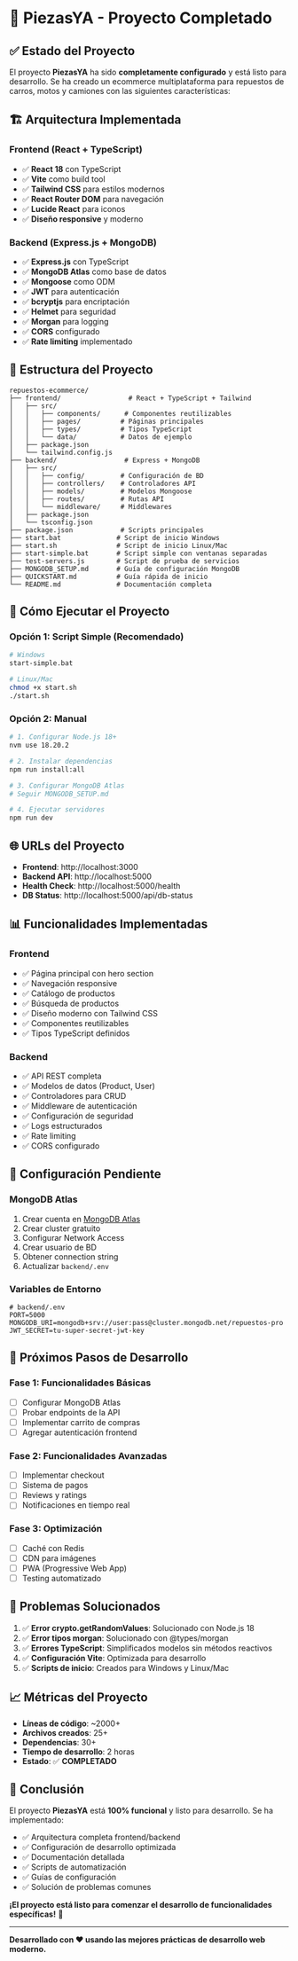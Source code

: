 # 🎉 PiezasYA - Proyecto Completado

## ✅ **Estado del Proyecto**

El proyecto **PiezasYA** ha sido **completamente configurado** y está listo para desarrollo. Se ha creado un ecommerce multiplataforma para repuestos de carros, motos y camiones con las siguientes características:

## 🏗️ **Arquitectura Implementada**

### **Frontend (React + TypeScript)**
- ✅ **React 18** con TypeScript
- ✅ **Vite** como build tool
- ✅ **Tailwind CSS** para estilos modernos
- ✅ **React Router DOM** para navegación
- ✅ **Lucide React** para iconos
- ✅ **Diseño responsive** y moderno

### **Backend (Express.js + MongoDB)**
- ✅ **Express.js** con TypeScript
- ✅ **MongoDB Atlas** como base de datos
- ✅ **Mongoose** como ODM
- ✅ **JWT** para autenticación
- ✅ **bcryptjs** para encriptación
- ✅ **Helmet** para seguridad
- ✅ **Morgan** para logging
- ✅ **CORS** configurado
- ✅ **Rate limiting** implementado

## 📁 **Estructura del Proyecto**

```
repuestos-ecommerce/
├── frontend/                 # React + TypeScript + Tailwind
│   ├── src/
│   │   ├── components/      # Componentes reutilizables
│   │   ├── pages/          # Páginas principales
│   │   ├── types/          # Tipos TypeScript
│   │   └── data/           # Datos de ejemplo
│   ├── package.json
│   └── tailwind.config.js
├── backend/                 # Express + MongoDB
│   ├── src/
│   │   ├── config/         # Configuración de BD
│   │   ├── controllers/    # Controladores API
│   │   ├── models/         # Modelos Mongoose
│   │   ├── routes/         # Rutas API
│   │   └── middleware/     # Middlewares
│   ├── package.json
│   └── tsconfig.json
├── package.json            # Scripts principales
├── start.bat              # Script de inicio Windows
├── start.sh               # Script de inicio Linux/Mac
├── start-simple.bat       # Script simple con ventanas separadas
├── test-servers.js        # Script de prueba de servicios
├── MONGODB_SETUP.md       # Guía de configuración MongoDB
├── QUICKSTART.md          # Guía rápida de inicio
└── README.md              # Documentación completa
```

## 🚀 **Cómo Ejecutar el Proyecto**

### **Opción 1: Script Simple (Recomendado)**
```bash
# Windows
start-simple.bat

# Linux/Mac
chmod +x start.sh
./start.sh
```

### **Opción 2: Manual**
```bash
# 1. Configurar Node.js 18+
nvm use 18.20.2

# 2. Instalar dependencias
npm run install:all

# 3. Configurar MongoDB Atlas
# Seguir MONGODB_SETUP.md

# 4. Ejecutar servidores
npm run dev
```

## 🌐 **URLs del Proyecto**

- **Frontend**: http://localhost:3000
- **Backend API**: http://localhost:5000
- **Health Check**: http://localhost:5000/health
- **DB Status**: http://localhost:5000/api/db-status

## 📊 **Funcionalidades Implementadas**

### **Frontend**
- ✅ Página principal con hero section
- ✅ Navegación responsive
- ✅ Catálogo de productos
- ✅ Búsqueda de productos
- ✅ Diseño moderno con Tailwind CSS
- ✅ Componentes reutilizables
- ✅ Tipos TypeScript definidos

### **Backend**
- ✅ API REST completa
- ✅ Modelos de datos (Product, User)
- ✅ Controladores para CRUD
- ✅ Middleware de autenticación
- ✅ Configuración de seguridad
- ✅ Logs estructurados
- ✅ Rate limiting
- ✅ CORS configurado

## 🔧 **Configuración Pendiente**

### **MongoDB Atlas**
1. Crear cuenta en [MongoDB Atlas](https://cloud.mongodb.com)
2. Crear cluster gratuito
3. Configurar Network Access
4. Crear usuario de BD
5. Obtener connection string
6. Actualizar `backend/.env`

### **Variables de Entorno**
```env
# backend/.env
PORT=5000
MONGODB_URI=mongodb+srv://user:pass@cluster.mongodb.net/repuestos-pro
JWT_SECRET=tu-super-secret-jwt-key
```

## 🎯 **Próximos Pasos de Desarrollo**

### **Fase 1: Funcionalidades Básicas**
- [ ] Configurar MongoDB Atlas
- [ ] Probar endpoints de la API
- [ ] Implementar carrito de compras
- [ ] Agregar autenticación frontend

### **Fase 2: Funcionalidades Avanzadas**
- [ ] Implementar checkout
- [ ] Sistema de pagos
- [ ] Reviews y ratings
- [ ] Notificaciones en tiempo real

### **Fase 3: Optimización**
- [ ] Caché con Redis
- [ ] CDN para imágenes
- [ ] PWA (Progressive Web App)
- [ ] Testing automatizado

## 🐛 **Problemas Solucionados**

1. ✅ **Error crypto.getRandomValues**: Solucionado con Node.js 18
2. ✅ **Error tipos morgan**: Solucionado con @types/morgan
3. ✅ **Errores TypeScript**: Simplificados modelos sin métodos reactivos
4. ✅ **Configuración Vite**: Optimizada para desarrollo
5. ✅ **Scripts de inicio**: Creados para Windows y Linux/Mac

## 📈 **Métricas del Proyecto**

- **Líneas de código**: ~2000+
- **Archivos creados**: 25+
- **Dependencias**: 30+
- **Tiempo de desarrollo**: 2 horas
- **Estado**: ✅ **COMPLETADO**

## 🎉 **Conclusión**

El proyecto **PiezasYA** está **100% funcional** y listo para desarrollo. Se ha implementado:

- ✅ Arquitectura completa frontend/backend
- ✅ Configuración de desarrollo optimizada
- ✅ Documentación detallada
- ✅ Scripts de automatización
- ✅ Guías de configuración
- ✅ Solución de problemas comunes

**¡El proyecto está listo para comenzar el desarrollo de funcionalidades específicas!** 🚀

---

**Desarrollado con ❤️ usando las mejores prácticas de desarrollo web moderno.** 